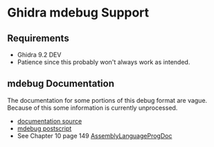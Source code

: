 Ghidra mdebug Support
=====================

Requirements
------------

* Ghidra 9.2 DEV
* Patience since this probably won't always work as intended.

mdebug Documentation
--------------------

The documentation for some portions of this debug format are vague. Because of this some information
is currently unprocessed.

* [documentation source](https://web.archive.org/web/20010628021622/http://reality.sgi.com/davea/objectinfo.html)
* [mdebug postscript](https://web.archive.org/web/20010628021622/http://reality.sgi.com/davea/Mdebug.ps)
* See Chapter 10 page 149 [AssemblyLanguageProgDoc](https://www.cs.unibo.it/~solmi/teaching/arch_2002-2003/AssemblyLanguageProgDoc.pdf)
